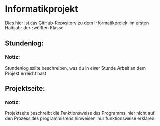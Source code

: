 # Informatikprojekt
Dies hier ist das GitHub-Repository zu dem Informatikprojekt im ersten Halbjahr der zwölften Klasse.


## Stundenlog:

### Notiz:
Stundenlog sollte beschreiben, was du in einer Stunde Arbeit an dem Projekt erreicht hast


## Projektseite:

### Notiz:
Projektseite beschreibt die Funktionsweise des Programms, hier nicht auf den Prozess des programmierens hinweisen, nur funktionsweise erklären.
